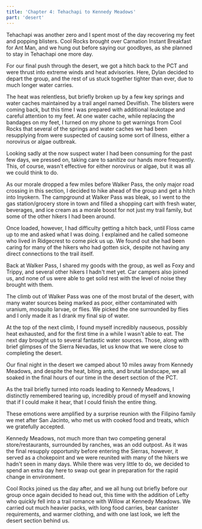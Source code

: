 ```yaml
---
title: 'Chapter 4: Tehachapi to Kennedy Meadows'
part: 'desert'
---
```


Tehachapi was another zero and I spent most of the day recovering my feet and popping blisters. Cool Rocks brought over
Carnation Instant Breakfast for Ant Man, and we hung out before saying our goodbyes, as she planned to stay in Tehachapi
one more day.

For our final push through the desert, we got a hitch back to the PCT and were thrust into extreme winds and heat
advisories. Here, Dylan decided to depart the group, and the rest of us stuck together tighter than ever, due to much
longer water carries.

The heat was relentless, but briefly broken up by a few key springs and water caches maintained by a trail angel named
Devilfish. The blisters were coming back, but this time I was prepared with additional leukotape and careful attention
to my feet. At one water cache, while replacing the bandages on my feet, I turned on my phone to get warnings from Cool
Rocks that several of the springs and water caches we had been resupplying from were suspected of causing some sort of
illness, either a norovirus or algae outbreak.

Looking sadly at the now suspect water I had been consuming for the past few days, we pressed on, taking care to
sanitize our hands more frequently. This, of course, wasn't effective for either norovirus or algae, but it was all we
could think to do.

As our morale dropped a few miles before Walker Pass, the only major road crossing in this section, I decided to hike
ahead of the group and get a hitch into Inyokern. The campground at Walker Pass was bleak, so I went to the gas
station/grocery store in town and filled a shopping cart with fresh water, beverages, and ice cream as a morale boost
for not just my trail family, but some of the other hikers I had been around.

Once loaded, however, I had difficulty getting a hitch back, until Floss came up to me and asked what I was doing. I
explained and he called someone who lived in Ridgecrest to come pick us up. We found out she had been caring for many of
the hikers who had gotten sick, despite not having any direct connections to the trail itself.

Back at Walker Pass, I shared my goods with the group, as well as Foxy and Trippy, and several other hikers I hadn't met
yet. Car campers also joined us, and none of us were able to get solid rest with the level of noise they brought with
them.

The climb out of Walker Pass was one of the most brutal of the desert, with many water sources being marked as poor,
either contaminated with uranium, mosquito larvae, or flies. We picked the one surrounded by flies and I only made it as
I drank my final sip of water.

At the top of the next climb, I found myself incredibly nauseous, possibly heat exhausted, and for the first time in a
while I wasn't able to eat. The next day brought us to several fantastic water sources. Those, along with brief glimpses
of the Sierra Nevadas, let us know that we were close to completing the desert.

Our final night in the desert we camped about 10 miles away from Kennedy Meadows, and despite the heat, biting ants, and
brutal landscape, we all soaked in the final hours of our time in the desert section of the PCT.

As the trail briefly turned into roads leading to Kennedy Meadows, I distinctly remembered tearing up, incredibly proud
of myself and knowing that if I could make it hear, that I could finish the entire thing.

These emotions were amplified by a surprise reunion with the Filipino family we met after San Jacinto, who met us with
cooked food and treats, which we gratefully accepted.

Kennedy Meadows, not much more than two competing general store/restaurants, surrounded by ranches, was an odd outpost.
As it was the final resupply opportunity before entering the Sierras, however, it served as a chokepoint and we were
reunited with many of the hikers we hadn't seen in many days. While there was very little to do, we decided to spend an
extra day here to swap out gear in preparation for the rapid change in environment.

Cool Rocks joined us the day after, and we all hung out briefly before our group once again decided to head out, this
time with the addition of Lefty who quickly fell into a trail romance with Willow at Kennedy Meadows. We carried out
much heavier packs, with long food carries, bear canister requirements, and warmer clothing, and with one last look, we
left the desert section behind us.